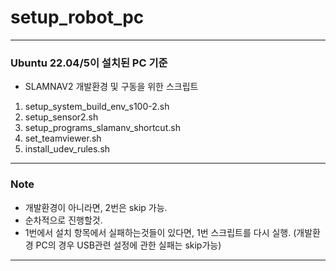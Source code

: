 # setup_robot_pc

--- 
### Ubuntu 22.04/5이 설치된 PC 기준

-  SLAMNAV2 개발환경 및 구동을 위한 스크립트
1. setup_system_build_env_s100-2.sh
2. setup_sensor2.sh
3. setup_programs_slamanv_shortcut.sh
4. set_teamviewer.sh
5. install_udev_rules.sh
---
### Note
- 개발환경이 아니라면, 2번은 skip 가능.
- 순차적으로 진행할것.
- 1번에서 설치 항목에서 실패하는것들이 있다면, 1번 스크립트를 다시 실행. (개발환경 PC의 경우 USB관련 설정에 관한 실패는 skip가능)
--- 
